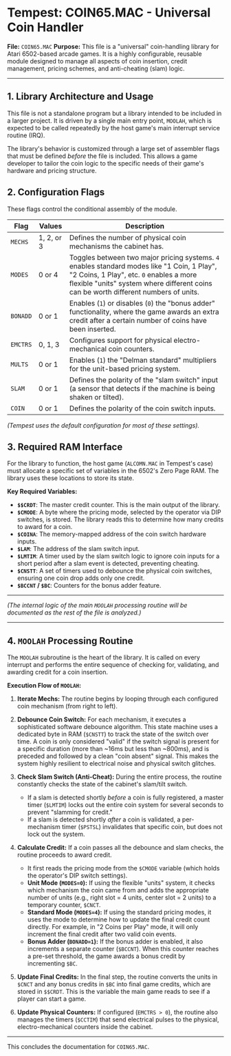 # Tempest: COIN65.MAC - Universal Coin Handler

**File:** `COIN65.MAC`
**Purpose:** This file is a "universal" coin-handling library for Atari 6502-based arcade games. It is a highly configurable, reusable module designed to manage all aspects of coin insertion, credit management, pricing schemes, and anti-cheating (slam) logic.

---

## 1. Library Architecture and Usage

This file is not a standalone program but a library intended to be included in a larger project. It is driven by a single main entry point, `MOOLAH`, which is expected to be called repeatedly by the host game's main interrupt service routine (IRQ).

The library's behavior is customized through a large set of assembler flags that must be defined *before* the file is included. This allows a game developer to tailor the coin logic to the specific needs of their game's hardware and pricing structure.

## 2. Configuration Flags

These flags control the conditional assembly of the module.

| Flag | Values | Description |
|---|---|---|
| `MECHS` | 1, 2, or 3 | Defines the number of physical coin mechanisms the cabinet has. |
| `MODES` | 0 or 4 | Toggles between two major pricing systems. `4` enables standard modes like "1 Coin, 1 Play", "2 Coins, 1 Play", etc. `0` enables a more flexible "units" system where different coins can be worth different numbers of units. |
| `BONADD`| 0 or 1 | Enables (`1`) or disables (`0`) the "bonus adder" functionality, where the game awards an extra credit after a certain number of coins have been inserted. |
| `EMCTRS`| 0, 1, 3 | Configures support for physical electro-mechanical coin counters. |
| `MULTS` | 0 or 1 | Enables (`1`) the "Delman standard" multipliers for the unit-based pricing system. |
| `SLAM` | 0 or 1 | Defines the polarity of the "slam switch" input (a sensor that detects if the machine is being shaken or tilted). |
| `COIN` | 0 or 1 | Defines the polarity of the coin switch inputs. |

*(Tempest uses the default configuration for most of these settings).*

## 3. Required RAM Interface

For the library to function, the host game (`ALCOMN.MAC` in Tempest's case) must allocate a specific set of variables in the 6502's Zero Page RAM. The library uses these locations to store its state.

**Key Required Variables:**
-   **`$$CRDT`**: The master credit counter. This is the main output of the library.
-   **`$CMODE`**: A byte where the pricing mode, selected by the operator via DIP switches, is stored. The library reads this to determine how many credits to award for a coin.
-   **`$COINA`**: The memory-mapped address of the coin switch hardware inputs.
-   **`$LAM`**: The address of the slam switch input.
-   **`$LMTIM`**: A timer used by the slam switch logic to ignore coin inputs for a short period after a slam event is detected, preventing cheating.
-   **`$CNSTT`**: A set of timers used to debounce the physical coin switches, ensuring one coin drop adds only one credit.
-   **`$BCCNT` / `$BC`**: Counters for the bonus adder feature.

---

*(The internal logic of the main `MOOLAH` processing routine will be documented as the rest of the file is analyzed.)*

---

## 4. `MOOLAH` Processing Routine

The `MOOLAH` subroutine is the heart of the library. It is called on every interrupt and performs the entire sequence of checking for, validating, and awarding credit for a coin insertion.

**Execution Flow of `MOOLAH`:**

1.  **Iterate Mechs:** The routine begins by looping through each configured coin mechanism (from right to left).

2.  **Debounce Coin Switch:** For each mechanism, it executes a sophisticated software debounce algorithm. This state machine uses a dedicated byte in RAM (`$CNSTT`) to track the state of the switch over time. A coin is only considered "valid" if the switch signal is present for a specific duration (more than ~16ms but less than ~800ms), and is preceded and followed by a clean "coin absent" signal. This makes the system highly resilient to electrical noise and physical switch glitches.

3.  **Check Slam Switch (Anti-Cheat):** During the entire process, the routine constantly checks the state of the cabinet's slam/tilt switch.
    -   If a slam is detected shortly *before* a coin is fully registered, a master timer (`$LMTIM`) locks out the entire coin system for several seconds to prevent "slamming for credit."
    -   If a slam is detected shortly *after* a coin is validated, a per-mechanism timer (`$PSTSL`) invalidates that specific coin, but does not lock out the system.

4.  **Calculate Credit:** If a coin passes all the debounce and slam checks, the routine proceeds to award credit.
    -   It first reads the pricing mode from the `$CMODE` variable (which holds the operator's DIP switch settings).
    -   **Unit Mode (`MODES=0`):** If using the flexible "units" system, it checks which mechanism the coin came from and adds the appropriate number of units (e.g., right slot = 4 units, center slot = 2 units) to a temporary counter, `$CNCT`.
    -   **Standard Mode (`MODES=4`):** If using the standard pricing modes, it uses the mode to determine how to update the final credit count directly. For example, in "2 Coins per Play" mode, it will only increment the final credit after two valid coin events.
    -   **Bonus Adder (`BONADD=1`):** If the bonus adder is enabled, it also increments a separate counter (`$BCCNT`). When this counter reaches a pre-set threshold, the game awards a bonus credit by incrementing `$BC`.

5.  **Update Final Credits:** In the final step, the routine converts the units in `$CNCT` and any bonus credits in `$BC` into final game credits, which are stored in `$$CRDT`. This is the variable the main game reads to see if a player can start a game.

6.  **Update Physical Counters:** If configured (`EMCTRS > 0`), the routine also manages the timers (`$CCTIM`) that send electrical pulses to the physical, electro-mechanical counters inside the cabinet.

---

This concludes the documentation for `COIN65.MAC`. 